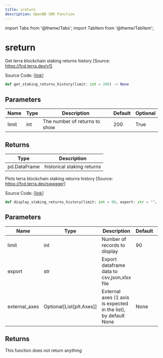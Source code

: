 ```yaml
---
title: sreturn
description: OpenBB SDK Function
---
```


import Tabs from '@theme/Tabs';
import TabItem from '@theme/TabItem';

# sreturn

<Tabs>
<TabItem value="model" label="Model" default>

Get terra blockchain staking returns history [Source: https://fcd.terra.dev/v1]

Source Code: [[link](https://github.com/OpenBB-finance/OpenBBTerminal/tree/main/openbb_terminal/cryptocurrency/defi/terramoney_fcd_model.py#L312)]

```python
def get_staking_returns_history(limit: int = 200) -> None
```
## Parameters

| Name | Type | Description | Default | Optional |
| ---- | ---- | ----------- | ------- | -------- |
| limit | int | The number of returns to show | 200 | True |

## Returns

| Type | Description |
| ---- | ----------- |
| pd.DataFrame | historical staking returns |



</TabItem>
<TabItem value="view" label="View">

Plots terra blockchain staking returns history [Source: https://fcd.terra.dev/swagger]

Source Code: [[link](https://github.com/OpenBB-finance/OpenBBTerminal/tree/main/openbb_terminal/cryptocurrency/defi/terramoney_fcd_view.py#L254)]

```python
def display_staking_returns_history(limit: int = 90, export: str = "", external_axes: Optional[List[matplotlib.axes._axes.Axes]] = None) -> None
```
## Parameters

| Name | Type | Description | Default | Optional |
| ---- | ---- | ----------- | ------- | -------- |
| limit | int | Number of records to display | 90 | True |
| export | str | Export dataframe data to csv,json,xlsx file |  | True |
| external_axes | Optional[List[plt.Axes]] | External axes (1 axis is expected in the list), by default None | None | True |

## Returns

This function does not return anything



</TabItem>
</Tabs>